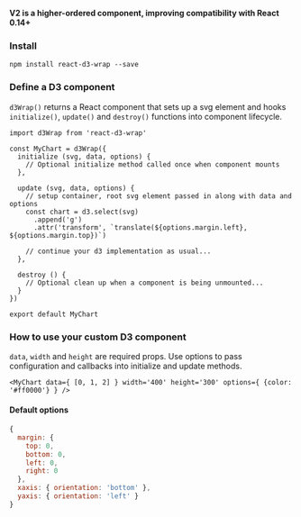 **V2 is a higher-ordered component, improving compatibility with React 0.14+**

### Install
```
npm install react-d3-wrap --save
```

### Define a D3 component
`d3Wrap()` returns a React component that sets up a svg element and hooks `initialize()`, `update()` and `destroy()` functions into component lifecycle.
```
import d3Wrap from 'react-d3-wrap'

const MyChart = d3Wrap({
  initialize (svg, data, options) {
    // Optional initialize method called once when component mounts
  },

  update (svg, data, options) {
    // setup container, root svg element passed in along with data and options
    const chart = d3.select(svg)
      .append('g')
      .attr('transform', `translate(${options.margin.left}, ${options.margin.top})`)

    // continue your d3 implementation as usual...
  },

  destroy () {
    // Optional clean up when a component is being unmounted...
  }
})

export default MyChart
```

### How to use your custom D3 component
`data`, `width` and `height` are required props. Use options to pass configuration and callbacks into initialize and update methods.
```
<MyChart data={ [0, 1, 2] } width='400' height='300' options={ {color: '#ff0000'} } />
```

#### Default options
```js
{
  margin: {
    top: 0,
    bottom: 0,
    left: 0,
    right: 0
  },
  xaxis: { orientation: 'bottom' },
  yaxis: { orientation: 'left' }
}
```
